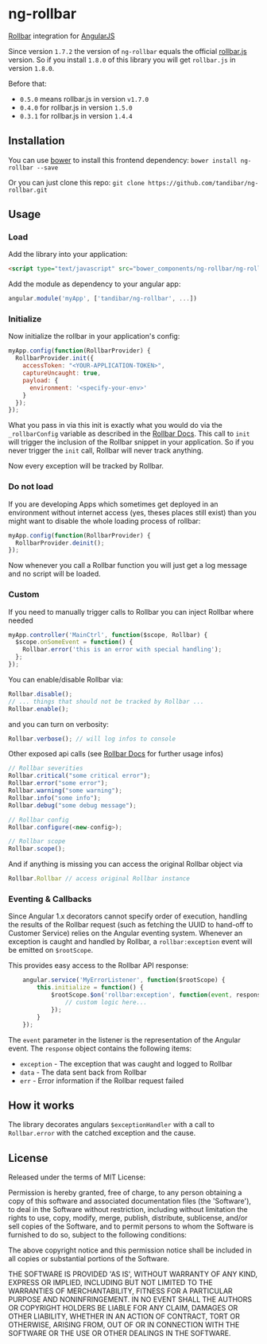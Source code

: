 ng-rollbar
==========

[Rollbar](https://rollbar.com/) integration for [AngularJS](https://angularjs.org/)

Since version `1.7.2` the version of `ng-rollbar` equals the official [rollbar.js](https://github.com/rollbar/rollbar.js/) version. So if you
install `1.8.0` of this library you will get `rollbar.js` in version `1.8.0`.

Before that:
- `0.5.0` means rollbar.js in version `v1.7.0`
- `0.4.0` for rollbar.js in version `1.5.0`
- `0.3.1` for rollbar.js in version `1.4.4`

Installation
------------

You can use [bower](http://bower.io/) to install this frontend dependency: `bower install ng-rollbar --save`

Or you can just clone this repo: `git clone https://github.com/tandibar/ng-rollbar.git`

Usage
-----

### Load

Add the library into your application:

```html
<script type="text/javascript" src="bower_components/ng-rollbar/ng-rollbar.min.js"></script>
```

Add the module as dependency to your angular app:

```javascript
angular.module('myApp', ['tandibar/ng-rollbar', ...])
```

### Initialize

Now initialize the rollbar in your application's config:

```javascript
myApp.config(function(RollbarProvider) {
  RollbarProvider.init({
    accessToken: "<YOUR-APPLICATION-TOKEN>",
    captureUncaught: true,
    payload: {
      environment: '<specify-your-env>'
    }
  });
});
```

What you pass in via this init is exactly what you would do via the `_rollbarConfig` variable as described in the [Rollbar Docs](https://rollbar.com/docs/notifier/rollbar.js/). This call to `init` will trigger the inclusion of the Rollbar snippet in your application. So if you never trigger the `init` call, Rollbar will never track anything.

Now every exception will be tracked by Rollbar.

### Do not load

If you are developing Apps which sometimes get deployed in an environment without
internet access (yes, theses places still exist) than you might want to disable
the whole loading process of rollbar:

```javascript
myApp.config(function(RollbarProvider) {
  RollbarProvider.deinit();
});
```

Now whenever you call a Rollbar function you will just get a log message and no
script will be loaded.

### Custom

If you need to manually trigger calls to Rollbar you can inject Rollbar where needed

```javascript
myApp.controller('MainCtrl', function($scope, Rollbar) {
  $scope.onSomeEvent = function() {
    Rollbar.error('this is an error with special handling');
  };
});
```

You can enable/disable Rollbar via:

```javascript
Rollbar.disable();
// ... things that should not be tracked by Rollbar ...
Rollbar.enable();
```

and you can turn on verbosity:

```javascript
Rollbar.verbose(); // will log infos to console
```

Other exposed api calls (see [Rollbar Docs](https://rollbar.com/docs/notifier/rollbar.js/) for further usage infos)

```javascript
// Rollbar severities
Rollbar.critical("some critical error");
Rollbar.error("some error");
Rollbar.warning("some warning");
Rollbar.info("some info");
Rollbar.debug("some debug message");

// Rollbar config
Rollbar.configure(<new-config>);

// Rollbar scope
Rollbar.scope();
```

And if anything is missing you can access the original Rollbar object via

```javascript
Rollbar.Rollbar // access original Rollbar instance
```

### Eventing & Callbacks

Since Angular 1.x decorators cannot specify order of execution, handling the results of the Rollbar request (such as fetching the UUID to hand-off to Customer Service) relies on the Angular eventing system. Whenever an exception is caught and handled by Rollbar, a `rollbar:exception` event will be emitted on `$rootScope`.

This provides easy access to the Rollbar API response:

```javascript
    angular.service('MyErrorListener', function($rootScope) {
        this.initialize = function() {
            $rootScope.$on('rollbar:exception', function(event, response) {
                // custom logic here...
            });
        }
    });
```

The `event` parameter in the listener is the representation of the Angular event. The `response` object contains the following items:

* `exception` - The exception that was caught and logged to Rollbar
* `data` - The data sent back from Rollbar
* `err` - Error information if the Rollbar request failed

How it works
------------

The library decorates angulars `$exceptionHandler` with a call to `Rollbar.error` with the catched exception and the cause.


License
----

Released under the terms of MIT License:

Permission is hereby granted, free of charge, to any person obtaining
a copy of this software and associated documentation files (the
'Software'), to deal in the Software without restriction, including
without limitation the rights to use, copy, modify, merge, publish,
distribute, sublicense, and/or sell copies of the Software, and to
permit persons to whom the Software is furnished to do so, subject to
the following conditions:

The above copyright notice and this permission notice shall be
included in all copies or substantial portions of the Software.

THE SOFTWARE IS PROVIDED 'AS IS', WITHOUT WARRANTY OF ANY KIND,
EXPRESS OR IMPLIED, INCLUDING BUT NOT LIMITED TO THE WARRANTIES OF
MERCHANTABILITY, FITNESS FOR A PARTICULAR PURPOSE AND NONINFRINGEMENT.
IN NO EVENT SHALL THE AUTHORS OR COPYRIGHT HOLDERS BE LIABLE FOR ANY
CLAIM, DAMAGES OR OTHER LIABILITY, WHETHER IN AN ACTION OF CONTRACT,
TORT OR OTHERWISE, ARISING FROM, OUT OF OR IN CONNECTION WITH THE
SOFTWARE OR THE USE OR OTHER DEALINGS IN THE SOFTWARE.
